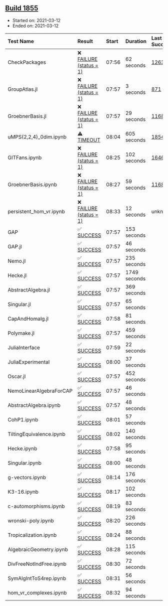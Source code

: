 ## [Build 1855](https://oscarci.mathematik.uni-kl.de/job/oscar-stable/1855/)

* Started on: 2021-03-12
* Ended on: 2021-03-12

| Test Name    | Result | Start | Duration | Last Success | First Failure |
|:-------------|:-------|:------|:---------|:-------------|:--------------|
| CheckPackages | ❌ [FAILURE (status = 1)](https://oscarci.mathematik.uni-kl.de/job/oscar-stable/1855/artifact/logs/build-1855/CheckPackages.log) | 07:56 | 62 seconds | [1263](https://oscarci.mathematik.uni-kl.de/job/oscar-stable/1263/) | [1264](https://oscarci.mathematik.uni-kl.de/job/oscar-stable/1264/) |
| GroupAtlas.jl | ❌ [FAILURE (status = 1)](https://oscarci.mathematik.uni-kl.de/job/oscar-stable/1855/artifact/logs/build-1855/GroupAtlas.jl.log) | 07:57 | 3 seconds | [871](https://oscarci.mathematik.uni-kl.de/job/oscar-stable/871/) | [872](https://oscarci.mathematik.uni-kl.de/job/oscar-stable/872/) |
| GroebnerBasis.jl | ❌ [FAILURE (status = 1)](https://oscarci.mathematik.uni-kl.de/job/oscar-stable/1855/artifact/logs/build-1855/GroebnerBasis.jl.log) | 07:57 | 29 seconds | [1168](https://oscarci.mathematik.uni-kl.de/job/oscar-stable/1168/) | [1169](https://oscarci.mathematik.uni-kl.de/job/oscar-stable/1169/) |
| uMPS(2,2,4)_0dim.ipynb | ⚠ [TIMEOUT](https://oscarci.mathematik.uni-kl.de/job/oscar-stable/1855/artifact/logs/build-1855/uMPS-2-2-4-_0dim.ipynb.log) | 08:04 | 605 seconds | [1854](https://oscarci.mathematik.uni-kl.de/job/oscar-stable/1854/) | [1855](https://oscarci.mathematik.uni-kl.de/job/oscar-stable/1855/) |
| GITFans.ipynb | ❌ [FAILURE (status = 1)](https://oscarci.mathematik.uni-kl.de/job/oscar-stable/1855/artifact/logs/build-1855/GITFans.ipynb.log) | 08:25 | 102 seconds | [1646](https://oscarci.mathematik.uni-kl.de/job/oscar-stable/1646/) | [1647](https://oscarci.mathematik.uni-kl.de/job/oscar-stable/1647/) |
| GroebnerBasis.ipynb | ❌ [FAILURE (status = 1)](https://oscarci.mathematik.uni-kl.de/job/oscar-stable/1855/artifact/logs/build-1855/GroebnerBasis.ipynb.log) | 08:27 | 59 seconds | [1168](https://oscarci.mathematik.uni-kl.de/job/oscar-stable/1168/) | [1169](https://oscarci.mathematik.uni-kl.de/job/oscar-stable/1169/) |
| persistent_hom_vr.ipynb | ❌ [FAILURE (status = 1)](https://oscarci.mathematik.uni-kl.de/job/oscar-stable/1855/artifact/logs/build-1855/persistent_hom_vr.ipynb.log) | 08:33 | 12 seconds | unknown | unknown |
| GAP | ✅ [SUCCESS](https://oscarci.mathematik.uni-kl.de/job/oscar-stable/1855/artifact/logs/build-1855/GAP.log) | 07:57 | 153 seconds |  |  |
| GAP.jl | ✅ [SUCCESS](https://oscarci.mathematik.uni-kl.de/job/oscar-stable/1855/artifact/logs/build-1855/GAP.jl.log) | 07:57 | 46 seconds |  |  |
| Nemo.jl | ✅ [SUCCESS](https://oscarci.mathematik.uni-kl.de/job/oscar-stable/1855/artifact/logs/build-1855/Nemo.jl.log) | 07:57 | 235 seconds |  |  |
| Hecke.jl | ✅ [SUCCESS](https://oscarci.mathematik.uni-kl.de/job/oscar-stable/1855/artifact/logs/build-1855/Hecke.jl.log) | 07:57 | 1749 seconds |  |  |
| AbstractAlgebra.jl | ✅ [SUCCESS](https://oscarci.mathematik.uni-kl.de/job/oscar-stable/1855/artifact/logs/build-1855/AbstractAlgebra.jl.log) | 07:57 | 369 seconds |  |  |
| Singular.jl | ✅ [SUCCESS](https://oscarci.mathematik.uni-kl.de/job/oscar-stable/1855/artifact/logs/build-1855/Singular.jl.log) | 07:57 | 65 seconds |  |  |
| CapAndHomalg.jl | ✅ [SUCCESS](https://oscarci.mathematik.uni-kl.de/job/oscar-stable/1855/artifact/logs/build-1855/CapAndHomalg.jl.log) | 07:58 | 81 seconds |  |  |
| Polymake.jl | ✅ [SUCCESS](https://oscarci.mathematik.uni-kl.de/job/oscar-stable/1855/artifact/logs/build-1855/Polymake.jl.log) | 07:57 | 459 seconds |  |  |
| JuliaInterface | ✅ [SUCCESS](https://oscarci.mathematik.uni-kl.de/job/oscar-stable/1855/artifact/logs/build-1855/JuliaInterface.log) | 07:59 | 22 seconds |  |  |
| JuliaExperimental | ✅ [SUCCESS](https://oscarci.mathematik.uni-kl.de/job/oscar-stable/1855/artifact/logs/build-1855/JuliaExperimental.log) | 08:00 | 37 seconds |  |  |
| Oscar.jl | ✅ [SUCCESS](https://oscarci.mathematik.uni-kl.de/job/oscar-stable/1855/artifact/logs/build-1855/Oscar.jl.log) | 07:57 | 452 seconds |  |  |
| NemoLinearAlgebraForCAP | ✅ [SUCCESS](https://oscarci.mathematik.uni-kl.de/job/oscar-stable/1855/artifact/logs/build-1855/NemoLinearAlgebraForCAP.log) | 07:57 | 46 seconds |  |  |
| AbstractAlgebra.ipynb | ✅ [SUCCESS](https://oscarci.mathematik.uni-kl.de/job/oscar-stable/1855/artifact/logs/build-1855/AbstractAlgebra.ipynb.log) | 07:57 | 48 seconds |  |  |
| CohP1.ipynb | ✅ [SUCCESS](https://oscarci.mathematik.uni-kl.de/job/oscar-stable/1855/artifact/logs/build-1855/CohP1.ipynb.log) | 08:01 | 57 seconds |  |  |
| TiltingEquivalence.ipynb | ✅ [SUCCESS](https://oscarci.mathematik.uni-kl.de/job/oscar-stable/1855/artifact/logs/build-1855/TiltingEquivalence.ipynb.log) | 08:02 | 140 seconds |  |  |
| Hecke.ipynb | ✅ [SUCCESS](https://oscarci.mathematik.uni-kl.de/job/oscar-stable/1855/artifact/logs/build-1855/Hecke.ipynb.log) | 07:58 | 95 seconds |  |  |
| Singular.ipynb | ✅ [SUCCESS](https://oscarci.mathematik.uni-kl.de/job/oscar-stable/1855/artifact/logs/build-1855/Singular.ipynb.log) | 08:00 | 48 seconds |  |  |
| g-vectors.ipynb | ✅ [SUCCESS](https://oscarci.mathematik.uni-kl.de/job/oscar-stable/1855/artifact/logs/build-1855/g-vectors.ipynb.log) | 08:14 | 176 seconds |  |  |
| K3-16.ipynb | ✅ [SUCCESS](https://oscarci.mathematik.uni-kl.de/job/oscar-stable/1855/artifact/logs/build-1855/K3-16.ipynb.log) | 08:17 | 102 seconds |  |  |
| c-automorphisms.ipynb | ✅ [SUCCESS](https://oscarci.mathematik.uni-kl.de/job/oscar-stable/1855/artifact/logs/build-1855/c-automorphisms.ipynb.log) | 08:19 | 83 seconds |  |  |
| wronski-poly.ipynb | ✅ [SUCCESS](https://oscarci.mathematik.uni-kl.de/job/oscar-stable/1855/artifact/logs/build-1855/wronski-poly.ipynb.log) | 08:20 | 226 seconds |  |  |
| Tropicalization.ipynb | ✅ [SUCCESS](https://oscarci.mathematik.uni-kl.de/job/oscar-stable/1855/artifact/logs/build-1855/Tropicalization.ipynb.log) | 08:24 | 88 seconds |  |  |
| AlgebraicGeometry.ipynb | ✅ [SUCCESS](https://oscarci.mathematik.uni-kl.de/job/oscar-stable/1855/artifact/logs/build-1855/AlgebraicGeometry.ipynb.log) | 08:28 | 115 seconds |  |  |
| DivFreeNotIndFree.ipynb | ✅ [SUCCESS](https://oscarci.mathematik.uni-kl.de/job/oscar-stable/1855/artifact/logs/build-1855/DivFreeNotIndFree.ipynb.log) | 08:30 | 72 seconds |  |  |
| SymAlgIntToS4rep.ipynb | ✅ [SUCCESS](https://oscarci.mathematik.uni-kl.de/job/oscar-stable/1855/artifact/logs/build-1855/SymAlgIntToS4rep.ipynb.log) | 08:31 | 56 seconds |  |  |
| hom_vr_complexes.ipynb | ✅ [SUCCESS](https://oscarci.mathematik.uni-kl.de/job/oscar-stable/1855/artifact/logs/build-1855/hom_vr_complexes.ipynb.log) | 08:32 | 94 seconds |  |  |
